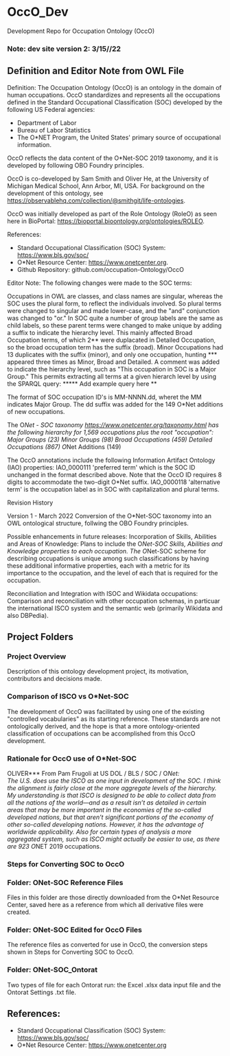 # OccO_Dev
Development Repo for Occupation Ontology (OccO)

### Note: dev site version 2: 3/15//22 

## Definition and Editor Note from OWL File

Definition:
The Occupation Ontology (OccO) is an ontology in the domain of human occupations. OccO standardizes and represents all the occupations defined in the Standard Occupational Classification (SOC) developed by the following US Federal agencies:

* Department of Labor
* Bureau of Labor Statistics
* The O*NET Program, the United States' primary source of occupational information.

OccO reflects the data content of the O*Net-SOC 2019 taxonomy, and it is developed by following OBO Foundry principles.

OccO is co-developed by Sam Smith and Oliver He, at the University of Michigan Medical School, Ann Arbor, MI, USA.  For background on the development of this ontology, see https://observablehq.com/collection/@smithgit/life-ontologies.

OccO was initially developed as part of the Role Ontology (RoleO) as seen here in BioPortal: https://bioportal.bioontology.org/ontologies/ROLEO.

References:
* Standard Occupational Classification (SOC) System: https://www.bls.gov/soc/
* O*Net Resource Center: https://www.onetcenter.org.
* Github Repository: github.com/occupation-Ontology/OccO

Editor Note: 
The following changes were made to the SOC terms:

Occupations in OWL are classes, and class names are singular, whereas the SOC uses the plural form, to reflect the individuals involved.  So plural terms were changed to singular and made lower-case, and the "and" conjunction was changed to "or."  In SOC quite a number of group labels are the same as child labels, so these parent terms were changed to make unique by adding a suffix to indicate the hierarchy level.  This mainly affected Broad Occupation terms, of which 2** were duplacated in Detailed Occupation, so the broad occupation term has the suffix (broad).  Minor Occupations had 13 duplicates with the suffix (minor), and only one occupation, hunting *** appeared three times as Minor, Broad and Detailed.  A comment was added to indicate the hierarchy level, such as "This occupation in SOC is a Major Group."  This permits extracting all terms at a given hierarch level by using the SPARQL query:
 ***** Add example query here **


The format of SOC occupation ID's is MM-NNNN.dd, wheret the MM indicates Major Group.  The dd suffix was added for the 149 O*Net additions of new occupations.  

The O*Net - SOC taxonomy https://www.onetcenter.org/taxonomy.html has the following hierarchy for 1,569 occupations plus the root "occupation":
Major Groups (23)
  Minor Groups (98)
    Broad Occupations (459)
      Detailed Occupations (867)
        O*Net Additions (149)

The OccO annotations include the following Information Artifact Ontology (IAO) properties:
  IAO_0000111  'preferred term' which is the SOC ID unchanged in the format described above.  Note that the OccO ID requires 8 digits to accommodate the two-digit O*Net suffix. 
  IAO_0000118 'alternative term' is the occupation label as in SOC with capitalization and plural terms.

Revision History

Version 1 - March 2022
Conversion of the O*Net-SOC taxonomy into an OWL ontological structure, follwing the OBO Foundry principles.

Possible enhancements in future releases:
Incorporation of Skills, Abilities and Areas of Knowledge:
Plans to include the O*Net-SOC Skills, Abilities and Knowledge properties to each occupation.  The O*Net-SOC scheme for describing occupations is unique among such classifications by having these additional informative properties, each with a metric for its importance to the occupation, and the level of each that is required for the occupation.  

Reconciliation and Integration with ISOC and Wikidata occupations:
Comparison and reconciliation with other occupation schemas, in particuar the international ISCO system and the semantic web (primarily Wikidata and also DBPedia). 

## Project Folders

### Project Overview
Description of this ontology development project, its motivation, contributors and 
decisions made.
### Comparison of ISCO vs O*Net-SOC
The development of OccO was facilitated by using one of the existing "controlled vocabularies" as its starting reference.  These standards are not ontologically derived, and the hope is that a more ontology-oriented classification of occupations can be accomplished from this OccO development.
### Rationale for OccO use of O*Net-SOC
   OLIVER***  From Pam Frugoli at US DOL / BLS / SOC / O*Net:   
   The U.S. does use the ISCO as one input in development of the SOC.  I think the alignment is fairly close at the more aggregate levels of the hierarchy.  My understanding is that ISCO is designed to be able to collect data from all the nations of the world—and as a result isn’t as detailed in certain areas that may be more important in the economies of the so-called developed nations, but that aren’t significant portions of the economy of other so-called developing nations.  However, it has the advantage of worldwide applicability.  Also for certain types of analysis a more aggregated system, such as ISCO might actually be easier to use, as there are 923 O*NET 2019 occupations.  
### Steps for Converting SOC to OccO

### Folder: ONet-SOC Reference Files
Files in this folder are those directly downloaded from the O*Net Resource Center, saved here as a reference from which all derivative files were created.
### Folder: ONet-SOC Edited for OccO Files
The reference files as converted for use in OccO, the conversion steps shown in Steps for Converting SOC to OccO.
### Folder: ONet-SOC_Ontorat
Two types of file for each Ontorat run: the Excel .xlsx data input file and the Ontorat Settings .txt file.

## References:

- Standard Occupational Classification (SOC) System: https://www.bls.gov/soc/ 
- O\*Net Resource Center:  https://www.onetcenter.org 



